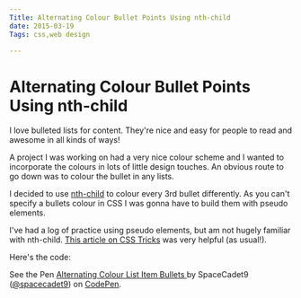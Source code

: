 ```yaml
---
Title: Alternating Colour Bullet Points Using nth-child
date: 2015-03-19
Tags: css,web design

---
```


# Alternating Colour Bullet Points Using nth-child

I love bulleted lists for content. They're nice and easy for people to read and awesome in all kinds of ways!

A project I was working on had a very nice colour scheme and I wanted to incorporate the colours in lots of little design touches. An obvious route to go down was to colour the bullet in any lists. 

I decided to use [nth-child](https://css-tricks.com/how-nth-child-works/) to colour every 3rd bullet differently. As you can't specify a bullets colour in CSS I was gonna have to build them with pseudo elements. 

I've had a log of practice using pseudo elements, but am not hugely familiar with nth-child. [This article on CSS Tricks](https://css-tricks.com/how-nth-child-works/) was very helpful (as usual!).

Here's the code:

<p data-height="268" data-theme-id="0" data-slug-hash="LEJVoq" data-default-tab="result" data-user="spacecadet9" class='codepen'>See the Pen <a href='http://codepen.io/spacecadet9/pen/LEJVoq/'>Alternating Colour List Item Bullets </a> by SpaceCadet9 (<a href='http://codepen.io/spacecadet9'>@spacecadet9</a>) on <a href='http://codepen.io'>CodePen</a>.</p>
<script async src="//assets.codepen.io/assets/embed/ei.js"></script>

